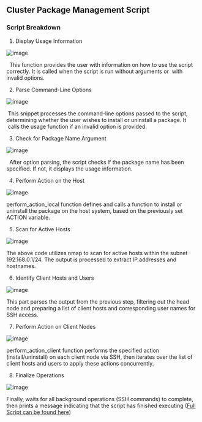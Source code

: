 ## Cluster Package Management Script

### Script Breakdown

1. Display Usage Information

![image](https://github.com/TeachingMaterial/ace-2023_-team-0/assets/85470428/aa28cc31-584c-4d2c-832c-fbcab50bfabd)

&nbsp; This function provides the user with information on how to use the script correctly. It is called when the script is run without arguments or &nbsp;with invalid options.

2. Parse Command-Line Options

![image](https://github.com/TeachingMaterial/ace-2023_-team-0/assets/85470428/fdfd4e44-7990-4ed6-b65e-09d985b36082)

&nbsp;This snippet processes the command-line options passed to the script, determining whether the user wishes to install or uninstall a package. It &nbsp;calls the usage function if an invalid option is provided.

3. Check for Package Name Argument

![image](https://github.com/TeachingMaterial/ace-2023_-team-0/assets/85470428/c4cd04ec-e28a-4595-9580-d242c32ff763)

&nbsp; After option parsing, the script checks if the package name has been specified. If not, it displays the usage information.

4. Perform Action on the Host

![image](https://github.com/TeachingMaterial/ace-2023_-team-0/assets/85470428/96acc7c7-03df-4d6d-b395-b0461172c04a)


perform_action_local function defines and calls a function to install or uninstall the package on the host system, based on the previously set ACTION variable.

5. Scan for Active Hosts

![image](https://github.com/TeachingMaterial/ace-2023_-team-0/assets/85470428/627f3cbb-55ca-4586-9e71-ca789b4ff5d9)

The above code utilizes nmap to scan for active hosts within the subnet 192.168.0.1/24. The output is processed to extract IP addresses and hostnames.

6. Identify Client Hosts and Users

![image](https://github.com/TeachingMaterial/ace-2023_-team-0/assets/85470428/fce71ad6-9851-4212-903d-dadcde82fde5)

This part parses the output from the previous step, filtering out the head node and preparing a list of client hosts and corresponding user names for SSH access.

7. Perform Action on Client Nodes

![image](https://github.com/TeachingMaterial/ace-2023_-team-0/assets/85470428/d841e167-9d5c-4961-8bc5-7de728b1d4c7)

perform_action_client function performs the specified action (install/uninstall) on each client node via SSH, then iterates over the list of client hosts and users to apply these actions concurrently.

8. Finalize Operations

![image](https://github.com/TeachingMaterial/ace-2023_-team-0/assets/85470428/72d9b014-47f1-4191-9d43-8a9411ebbbd1)

Finally, waits for all background operations (SSH commands) to complete, then prints a message indicating that the script has finished executing ([Full Script can be found here](packageManager.sh))

